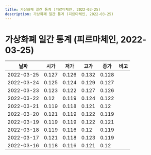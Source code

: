 ```yaml
---
title: 가상화폐 일간 통계 (피르마체인, 2022-03-25)
description: 가상화폐 일간 통계 (피르마체인, 2022-03-25)
---
```


가상화폐 일간 통계 (피르마체인, 2022-03-25)
===

|날짜|시가|저가|고가|종가|비고|
|--|--|--|--|--|--|
|2022-03-25|0.127|0.126|0.132|0.128|    |
|2022-03-24|0.125|0.124|0.129|0.127|    |
|2022-03-23|0.123|0.122|0.127|0.126|    |
|2022-03-22|0.12|0.119|0.124|0.122|    |
|2022-03-21|0.119|0.118|0.121|0.12|    |
|2022-03-20|0.121|0.119|0.122|0.119|    |
|2022-03-19|0.119|0.119|0.122|0.121|    |
|2022-03-18|0.119|0.116|0.12|0.119|    |
|2022-03-17|0.121|0.118|0.123|0.119|    |
|2022-03-16|0.118|0.116|0.121|0.12|    |
